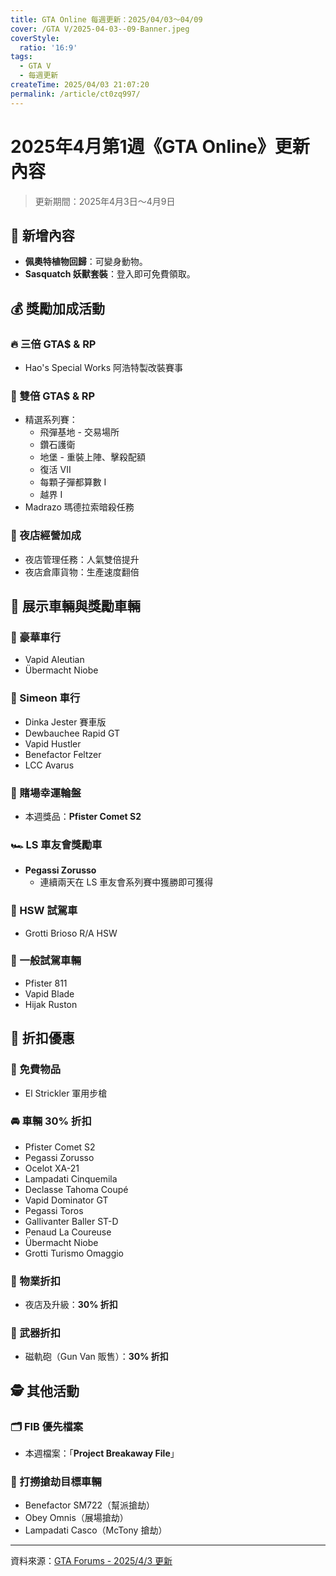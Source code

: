 ```yaml
---
title: GTA Online 每週更新：2025/04/03～04/09
cover: /GTA V/2025-04-03--09-Banner.jpeg
coverStyle:
  ratio: '16:9'
tags:
  - GTA V
  - 每週更新
createTime: 2025/04/03 21:07:20
permalink: /article/ct0zq997/
---
```

# 2025年4月第1週《GTA Online》更新內容

> 更新期間：2025年4月3日～4月9日

## 🌿 新增內容

- **佩奧特植物回歸**：可變身動物。
- **Sasquatch 妖獸套裝**：登入即可免費領取。

## 💰 獎勵加成活動

### 🔥 三倍 GTA$ & RP
- Hao's Special Works 阿浩特製改裝賽事

### 🎯 雙倍 GTA$ & RP
- 精選系列賽：
  - 飛彈基地 - 交易場所
  - 鑽石護衛
  - 地堡 - 重裝上陣、擊殺配額
  - 復活 VII
  - 每顆子彈都算數 I
  - 越界 I
- Madrazo 瑪德拉索暗殺任務

### 🕺 夜店經營加成
- 夜店管理任務：人氣雙倍提升
- 夜店倉庫貨物：生產速度翻倍

## 🚗 展示車輛與獎勵車輛

### 🏬 豪華車行
- Vapid Aleutian
- Übermacht Niobe

### 🧰 Simeon 車行
- Dinka Jester 賽車版
- Dewbauchee Rapid GT
- Vapid Hustler
- Benefactor Feltzer
- LCC Avarus

### 🎰 賭場幸運輪盤
- 本週獎品：**Pfister Comet S2**

### 🏎️ LS 車友會獎勵車
- **Pegassi Zorusso**
  - 連續兩天在 LS 車友會系列賽中獲勝即可獲得

### 🧪 HSW 試駕車
- Grotti Brioso R/A HSW

### 🧪 一般試駕車輛
- Pfister 811
- Vapid Blade
- Hijak Ruston

## 🛒 折扣優惠

### 🎁 免費物品
- El Strickler 軍用步槍

### 🚘 車輛 30% 折扣
- Pfister Comet S2
- Pegassi Zorusso
- Ocelot XA-21
- Lampadati Cinquemila
- Declasse Tahoma Coupé
- Vapid Dominator GT
- Pegassi Toros
- Gallivanter Baller ST-D
- Penaud La Coureuse
- Übermacht Niobe
- Grotti Turismo Omaggio

### 🏢 物業折扣
- 夜店及升級：**30% 折扣**

### 🔫 武器折扣
- 磁軌砲（Gun Van 販售）：**30% 折扣**

## 🕵️ 其他活動

### 🗂️ FIB 優先檔案
- 本週檔案：「**Project Breakaway File**」

### 🚛 打撈搶劫目標車輛
- Benefactor SM722（幫派搶劫）
- Obey Omnis（展場搶劫）
- Lampadati Casco（McTony 搶劫）

---

資料來源：[GTA Forums - 2025/4/3 更新](https://gtaforums.com/topic/1001550-weekly-event-3rd-apr-2025-hallucinate-your-way-to-420-w-bonuses-on-hsw-races-boosts-to-nightclub-goods-production-speed-and-popularity-missions-rewards-a-new-featured-series-more/?utm_source=chatgpt.com)
